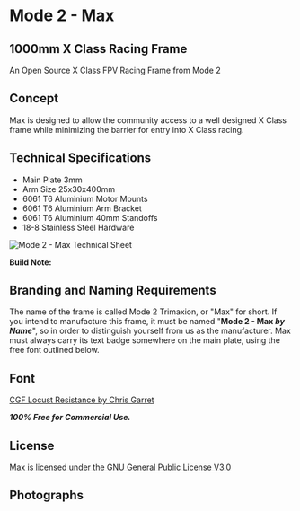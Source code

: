# Mode 2 - Max #

## 1000mm X Class Racing Frame ##
An Open Source X Class FPV Racing Frame from Mode 2




## Concept ##
Max is designed to allow the community access to a well designed X Class frame while minimizing the barrier for entry into X Class racing.



## Technical Specifications ##


- Main Plate 3mm
- Arm Size 25x30x400mm
- 6061 T6 Aluminium Motor Mounts
- 6061 T6 Aluminium Arm Bracket
- 6061 T6 Aluminium 40mm Standoffs
- 18-8 Stainless Steel Hardware

![Mode 2 - Max Technical Sheet](https://camo.githubusercontent.com/3b2b36f25628893ada6198e52d25e821332e1a4a/68747470733a2f2f692e696d6775722e636f6d2f7075726f4532442e6a7067)

**Build Note:**
<countersink guide>


## Branding and Naming Requirements ##

The name of the frame is called Mode 2 Trimaxion, or "Max" for short. If you intend to manufacture this frame, it must be named "**Mode 2 - Max *by Name***", so in order to distinguish yourself from us as the manufacturer.  Max must always carry its text badge somewhere on the main plate, using the free font outlined below.


## Font ##
[CGF Locust Resistance by Chris Garret](thttps://www.dafont.com/cgf-locust-resistance.font)

***100% Free for Commercial Use.***


## License ##
[Max is licensed under the GNU General Public License V3.0](https://www.gnu.org/licenses/gpl-3.0.en.html)

## Photographs ##

